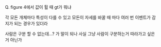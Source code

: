 Q. figure 4에서 값이 튈 때 gt가 뭐냐

각 모돈 개체마다 특성이 다를 수 있고 모돈이 자세를 바꿀 때 마다 여러 번 이벤트가 감지가 되는 경우가 있더라

사람은 구분 할 수 없는데...? 가 말이 되나 사실 그냥 사람이 구분하는거 따라가고 싶은거 아닌가


